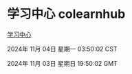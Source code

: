 # 学习中心 colearnhub
[学习中心](http://219.139.197.74:56308/colearnhub/)

2024年 11月 04日 星期一 03:50:02 CST

2024年 11月 03日 星期日 19:50:02 GMT

